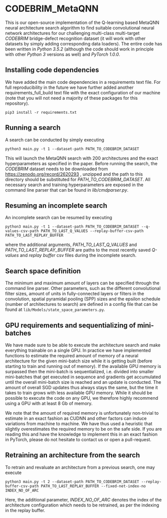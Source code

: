 # CODEBRIM_MetaQNN
This is our open-source implementation of the Q-learning based MetaQNN neural architecture search algorithm to find suitable convolutional neural network architectures for our challenging multi-class multi-target *CODEBRIM* bridge-defect recognition dataset (it will work with other datasets by simply adding corresponding data loaders). The entire code has been written in *Python 3.5.2* (although the code should work in principle with other *Python 3* versions as well) and *PyTorch 1.0.0*. 

## Installing code dependencies
We have added the main code dependencies in a requirements text file. For full reproducibility in the future we have further added another requirements_full_build text file with the exact configuration of our machine (note that you will not need a majority of these packages for this repository). 

`pip3 install -r requirements.txt`

## Running a search
A search can be conducted by simply executing

`python3 main.py -t 1 --dataset-path PATH_TO_CODEBRIM_DATASET`

This will launch the MetaQNN search with 200 architectures and the exact hyperparameters as specified in the paper. Before running the search, the *CODEBRIM* dataset needs to be downloaded from https://zenodo.org/record/2620293 , unzipped and the path to this directory should be substituted for *PATH_TO_CODEBRIM_DATASET*. All necessary search and training hyperparameters are exposed in the command line parser that can be found in *lib/cmdparser.py*.

## Resuming an incomplete search
An incomplete search can be resumed by executing

`python3 main.py -t 1 --dataset-path PATH_TO_CODEBRIM_DATASET --q-values-csv-path PATH_TO_LAST_Q_VALUES --replay-buffer-csv-path PATH_TO_LAST_REPLAY_BUFFER`

where the additional arguments, *PATH_TO_LAST_Q_VALUES* and *PATH_TO_LAST_REPLAY_BUFFER* are paths to the most recently saved *Q-values* and *replay buffer* csv files during the incomplete search.

## Search space definition
The minimum and maximum amount of layers can be specified through the command line parser. Other parameters, such as the different convolutional filter sizes, amount of units in fully-connected layers or filters in the convolution, spatial pyramidal pooling (SPP) sizes and the epsilon schedule (number of architectures to search) are defined in a config file that can be found at `lib/Models/state_space_parameters.py`.

## GPU requirements and sequentializing of mini-batches
We have made sure to be able to execute the architecture search and make everything trainable on a single GPU. In practice we have implemented functions to estimate the required amount of memory of a neural architecture for the given mini-batch size while it is getting built (before starting to train and running out of memory). If the available GPU memory is surpassed then the mini-batch is sequentialized, i.e. divided into smaller mini-batches that get executed in sequence and gradients get accumulated until the overall mini-batch size is reached and an update is conducted. The amount of overall SGD updates thus always stays the same, but the time it takes to train grows with less available GPU memory. While it should be possible to execute the code on any GPU, we therefore highly recommend using a GPU with at least 8 Gb of memory.  

We note that the amount of required memory is unfortunately non-trivial to estimate in an exact fashion as CUDNN and other factors can induce variations from machine to machine. We have thus used a heuristic that slightly overestimates the required memory to be on the safe side. If you are reading this and have the knowledge to implement this in an exact fashion in PyTorch, please do not hesitate to contact us or open a pull-request.

## Retraining an architecture from the search
To retrain and revaluate an architecture from a previous search, one may execute

 `python3 main.py -t 2 --dataset-path PATH_TO_CODEBRIM_DATASET --replay-buffer-csv-path PATH_TO_LAST_REPLAY_BUFFER --fixed-net-index-no INDEX_NO_OF_ARC`
 
Here, the additional parameter, *INDEX_NO_OF_ARC* denotes the index of the architecture configuration which needs to be retrained, as per the indexing in the replay buffer.

